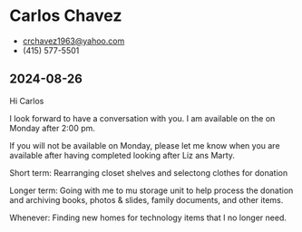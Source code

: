 # Carlos Chavez

* crchavez1963@yahoo.com
* (415) 577-5501

## 2024-08-26

Hi Carlos

I look forward to have a conversation with you. I am available on the on Monday after 2:00 pm.

If you will not be available on Monday, please let me know when you are available after having completed looking after Liz ans Marty.


Short term: Rearranging closet shelves and selectong clothes for donation

Longer term: Going with me to mu storage unit to help process the donation and archiving books, photos & slides, family documents, and other items.

Whenever: Finding new homes for technology items that I no longer need.